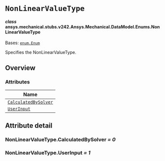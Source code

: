 # `NonLinearValueType`



#### *class* ansys.mechanical.stubs.v242.Ansys.Mechanical.DataModel.Enums.NonLinearValueType

Bases: [`enum.Enum`](https://docs.python.org/3/library/enum.html#enum.Enum)

Specifies the NonLinearValueType.

<!-- !! processed by numpydoc !! -->

<a id="overview"></a>

## Overview

### Attributes

| Name |
| ------------------------------------------------------------------ |
| [`CalculatedBySolver`](#NonLinearValueType.CalculatedBySolver) |
| [`UserInput`](#NonLinearValueType.UserInput) |

<a id="attribute-detail"></a>

## Attribute detail

<a id="NonLinearValueType.CalculatedBySolver"></a>

### NonLinearValueType.CalculatedBySolver *= 0*

<a id="NonLinearValueType.UserInput"></a>

### NonLinearValueType.UserInput *= 1*


